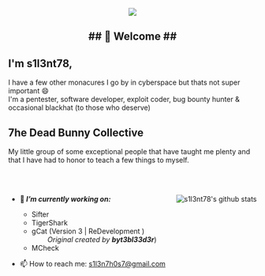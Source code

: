 <p align="middle"><img align="middle" src="https://raw.githubusercontent.com/s1l3nt78/s1l3nt78.github.io/master/.vs/log.PNG"></p>

<h2 align="Middle"><strong>## 👋 Welcome ##</strong></h>

## I'm s1l3nt78,
  I have a few other monacures I go by in cyberspace but thats not super important 😄
  <br />
  I'm a pentester, software developer, exploit coder, bug bounty hunter & occasional blackhat (to those who deserve)
  
## 7he Dead Bunny Collective
  My little group of some exceptional people that have taught me plenty and that I have had to 
  honor to teach a few things to myself. 

<br /><br />

<img align="right" src="https://camo.githubusercontent.com/3f488744235bd0b4205f66b050e8f24c08f0e3eb/68747470733a2f2f6769746875622d726561646d652d73746174732e76657263656c2e6170702f6170693f757365726e616d653d73316c336e7437382673686f775f69636f6e733d74727565267468656d653d7261646963616c" alt="s1l3nt78's github stats" style="max-width:90%;">


- 🔭<strong><em> I’m currently working on: </strong></em> 
    - Sifter
    - TigerShark
    - gCat (Version 3 | ReDevelopment ) <br />
    &emsp;&emsp; <em>Original created by <strong>byt3bl33d3r</strong></em>)
    - MCheck

- 📫 How to reach me:
    s1l3n7h0s7@gmail.com
    

